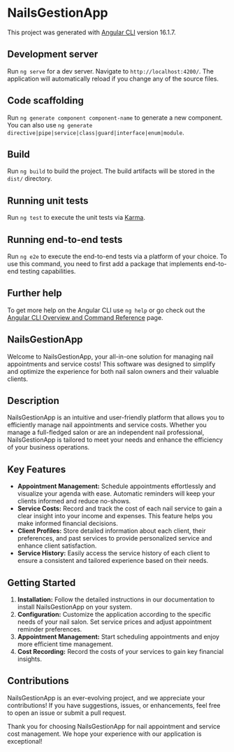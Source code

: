 # NailsGestionApp

This project was generated with [Angular CLI](https://github.com/angular/angular-cli) version 16.1.7.

## Development server

Run `ng serve` for a dev server. Navigate to `http://localhost:4200/`. The application will automatically reload if you change any of the source files.

## Code scaffolding

Run `ng generate component component-name` to generate a new component. You can also use `ng generate directive|pipe|service|class|guard|interface|enum|module`.

## Build

Run `ng build` to build the project. The build artifacts will be stored in the `dist/` directory.

## Running unit tests

Run `ng test` to execute the unit tests via [Karma](https://karma-runner.github.io).

## Running end-to-end tests

Run `ng e2e` to execute the end-to-end tests via a platform of your choice. To use this command, you need to first add a package that implements end-to-end testing capabilities.

## Further help

To get more help on the Angular CLI use `ng help` or go check out the [Angular CLI Overview and Command Reference](https://angular.io/cli) page.

## NailsGestionApp

Welcome to NailsGestionApp, your all-in-one solution for managing nail appointments and service costs! This software was designed to simplify and optimize the experience for both nail salon owners and their valuable clients.

## Description

NailsGestionApp is an intuitive and user-friendly platform that allows you to efficiently manage nail appointments and service costs. Whether you manage a full-fledged salon or are an independent nail professional, NailsGestionApp is tailored to meet your needs and enhance the efficiency of your business operations.

## Key Features

- **Appointment Management:** Schedule appointments effortlessly and visualize your agenda with ease. Automatic reminders will keep your clients informed and reduce no-shows.
- **Service Costs:** Record and track the cost of each nail service to gain a clear insight into your income and expenses. This feature helps you make informed financial decisions.
- **Client Profiles:** Store detailed information about each client, their preferences, and past services to provide personalized service and enhance client satisfaction.
- **Service History:** Easily access the service history of each client to ensure a consistent and tailored experience based on their needs.

## Getting Started

1. **Installation:** Follow the detailed instructions in our documentation to install NailsGestionApp on your system.
2. **Configuration:** Customize the application according to the specific needs of your nail salon. Set service prices and adjust appointment reminder preferences.
3. **Appointment Management:** Start scheduling appointments and enjoy more efficient time management.
4. **Cost Recording:** Record the costs of your services to gain key financial insights.

## Contributions

NailsGestionApp is an ever-evolving project, and we appreciate your contributions! If you have suggestions, issues, or enhancements, feel free to open an issue or submit a pull request.

Thank you for choosing NailsGestionApp for nail appointment and service cost management. We hope your experience with our application is exceptional!
